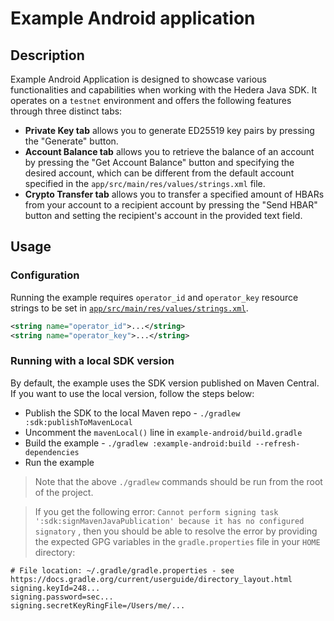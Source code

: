 # Example Android application

## Description
Example Android Application is designed to showcase various functionalities
and capabilities when working with the Hedera Java SDK.
It operates on a `testnet` environment and offers the following features
through three distinct tabs:
- **Private Key tab** allows you to generate ED25519 key pairs by pressing
the "Generate" button.
- **Account Balance tab** allows you to retrieve the balance of an account by
pressing the "Get Account Balance" button and specifying the desired account,
which can be different from the default account specified in the
`app/src/main/res/values/strings.xml` file.
- **Crypto Transfer tab** allows you to transfer a specified amount of HBARs
from your account to a recipient account by pressing the "Send HBAR" button
and setting the recipient's account in the provided text field.

## Usage

### Configuration
Running the example requires `operator_id` and `operator_key`
resource strings to be set in
[`app/src/main/res/values/strings.xml`](../example-android/app/src/main/res/values/strings.xml).

```xml
<string name="operator_id">...</string>
<string name="operator_key">...</string>
```

### Running with a local SDK version
By default, the example uses the SDK version published on Maven Central.
If you want to use the local version, follow the steps below:
- Publish the SDK to the local Maven repo - `./gradlew :sdk:publishToMavenLocal`
- Uncomment the `mavenLocal()` line in `example-android/build.gradle`
- Build the example - `./gradlew :example-android:build --refresh-dependencies`
- Run the example

> Note that the above `./gradlew` commands should be run from the root of the project.

> If you get the following error:
> `Cannot perform signing task ':sdk:signMavenJavaPublication' because it has no configured signatory`
> , then you should be able to resolve the error by providing the expected GPG variables in
> the `gradle.properties` file in your `HOME` directory:

```properties
# File location: ~/.gradle/gradle.properties - see https://docs.gradle.org/current/userguide/directory_layout.html
signing.keyId=248...
signing.password=sec...
signing.secretKeyRingFile=/Users/me/...
```
